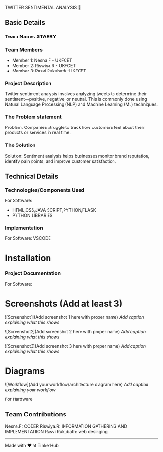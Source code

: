 TWITTER SENTIMENTAL ANALYSIS 🎯


## Basic Details
### Team Name: STARRY


### Team Members
- Member 1: Nesna.F - UKFCET
- Member 2: Riswiya.R - UKFCET
- Member 3: Rasvi Rukubath -UKFCET

### Project Description
Twitter sentiment analysis involves analyzing tweets to determine their sentiment—positive, negative, or neutral. This is commonly done using Natural Language Processing (NLP) and Machine Learning (ML) techniques.

### The Problem statement
Problem: Companies struggle to track how customers feel about their products or services in real time.

### The Solution
Solution: Sentiment analysis helps businesses monitor brand reputation, identify pain points, and improve customer satisfaction.

## Technical Details
### Technologies/Components Used
For Software:
- HTML,CSS,JAVA SCRIPT,PYTHON,FLASK
- PYTHON LIBRARIES



### Implementation
For Software: VSCODE
# Installation

### Project Documentation
For Software:

# Screenshots (Add at least 3)
![Screenshot1](Add screenshot 1 here with proper name)
*Add caption explaining what this shows*

![Screenshot2](Add screenshot 2 here with proper name)
*Add caption explaining what this shows*

![Screenshot3](Add screenshot 3 here with proper name)
*Add caption explaining what this shows*

# Diagrams
![Workflow](Add your workflow/architecture diagram here)
*Add caption explaining your workflow*

For Hardware:

## Team Contributions
  Nesna.F: CODER
  Riswiya.R: INFORMATION GATHERING AND IMPLEMENTATIION
  Rasvi Rukubath: web desinging

---
Made with ❤️ at TinkerHub
